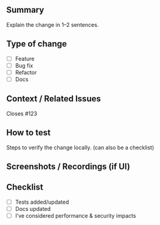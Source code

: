 ## Summary
Explain the change in 1–2 sentences.

## Type of change
- [ ] Feature
- [ ] Bug fix
- [ ] Refactor
- [ ] Docs

## Context / Related Issues
Closes #123

## How to test
Steps to verify the change locally. (can also be a checklist)

## Screenshots / Recordings (if UI)

## Checklist
- [ ] Tests added/updated
- [ ] Docs updated
- [ ] I’ve considered performance & security impacts

